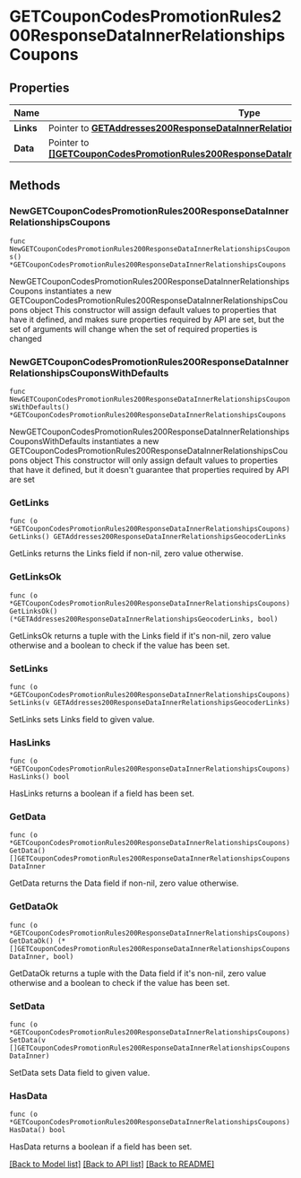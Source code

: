 # GETCouponCodesPromotionRules200ResponseDataInnerRelationshipsCoupons

## Properties

Name | Type | Description | Notes
------------ | ------------- | ------------- | -------------
**Links** | Pointer to [**GETAddresses200ResponseDataInnerRelationshipsGeocoderLinks**](GETAddresses200ResponseDataInnerRelationshipsGeocoderLinks.md) |  | [optional] 
**Data** | Pointer to [**[]GETCouponCodesPromotionRules200ResponseDataInnerRelationshipsCouponsDataInner**](GETCouponCodesPromotionRules200ResponseDataInnerRelationshipsCouponsDataInner.md) |  | [optional] 

## Methods

### NewGETCouponCodesPromotionRules200ResponseDataInnerRelationshipsCoupons

`func NewGETCouponCodesPromotionRules200ResponseDataInnerRelationshipsCoupons() *GETCouponCodesPromotionRules200ResponseDataInnerRelationshipsCoupons`

NewGETCouponCodesPromotionRules200ResponseDataInnerRelationshipsCoupons instantiates a new GETCouponCodesPromotionRules200ResponseDataInnerRelationshipsCoupons object
This constructor will assign default values to properties that have it defined,
and makes sure properties required by API are set, but the set of arguments
will change when the set of required properties is changed

### NewGETCouponCodesPromotionRules200ResponseDataInnerRelationshipsCouponsWithDefaults

`func NewGETCouponCodesPromotionRules200ResponseDataInnerRelationshipsCouponsWithDefaults() *GETCouponCodesPromotionRules200ResponseDataInnerRelationshipsCoupons`

NewGETCouponCodesPromotionRules200ResponseDataInnerRelationshipsCouponsWithDefaults instantiates a new GETCouponCodesPromotionRules200ResponseDataInnerRelationshipsCoupons object
This constructor will only assign default values to properties that have it defined,
but it doesn't guarantee that properties required by API are set

### GetLinks

`func (o *GETCouponCodesPromotionRules200ResponseDataInnerRelationshipsCoupons) GetLinks() GETAddresses200ResponseDataInnerRelationshipsGeocoderLinks`

GetLinks returns the Links field if non-nil, zero value otherwise.

### GetLinksOk

`func (o *GETCouponCodesPromotionRules200ResponseDataInnerRelationshipsCoupons) GetLinksOk() (*GETAddresses200ResponseDataInnerRelationshipsGeocoderLinks, bool)`

GetLinksOk returns a tuple with the Links field if it's non-nil, zero value otherwise
and a boolean to check if the value has been set.

### SetLinks

`func (o *GETCouponCodesPromotionRules200ResponseDataInnerRelationshipsCoupons) SetLinks(v GETAddresses200ResponseDataInnerRelationshipsGeocoderLinks)`

SetLinks sets Links field to given value.

### HasLinks

`func (o *GETCouponCodesPromotionRules200ResponseDataInnerRelationshipsCoupons) HasLinks() bool`

HasLinks returns a boolean if a field has been set.

### GetData

`func (o *GETCouponCodesPromotionRules200ResponseDataInnerRelationshipsCoupons) GetData() []GETCouponCodesPromotionRules200ResponseDataInnerRelationshipsCouponsDataInner`

GetData returns the Data field if non-nil, zero value otherwise.

### GetDataOk

`func (o *GETCouponCodesPromotionRules200ResponseDataInnerRelationshipsCoupons) GetDataOk() (*[]GETCouponCodesPromotionRules200ResponseDataInnerRelationshipsCouponsDataInner, bool)`

GetDataOk returns a tuple with the Data field if it's non-nil, zero value otherwise
and a boolean to check if the value has been set.

### SetData

`func (o *GETCouponCodesPromotionRules200ResponseDataInnerRelationshipsCoupons) SetData(v []GETCouponCodesPromotionRules200ResponseDataInnerRelationshipsCouponsDataInner)`

SetData sets Data field to given value.

### HasData

`func (o *GETCouponCodesPromotionRules200ResponseDataInnerRelationshipsCoupons) HasData() bool`

HasData returns a boolean if a field has been set.


[[Back to Model list]](../README.md#documentation-for-models) [[Back to API list]](../README.md#documentation-for-api-endpoints) [[Back to README]](../README.md)


